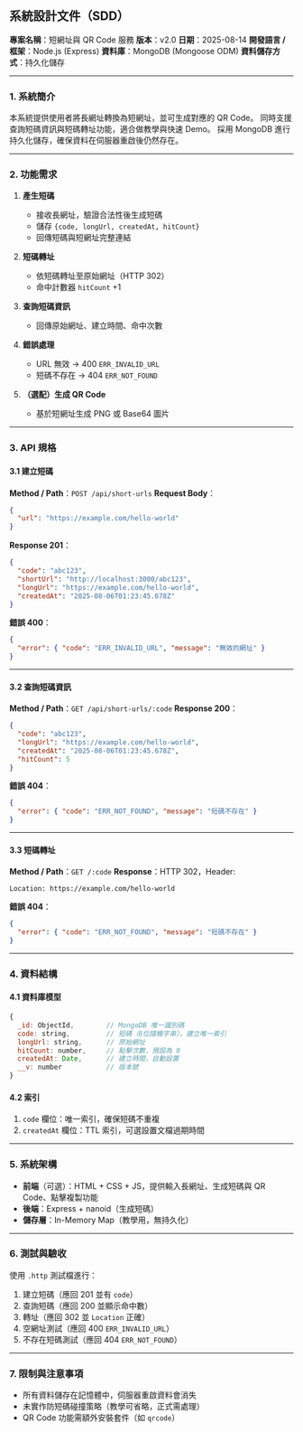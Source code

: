 

## 系統設計文件（SDD）

**專案名稱**：短網址與 QR Code 服務
**版本**：v2.0
**日期**：2025-08-14
**開發語言 / 框架**：Node.js (Express)
**資料庫**：MongoDB (Mongoose ODM)
**資料儲存方式**：持久化儲存

---

### 1. 系統簡介

本系統提供使用者將長網址轉換為短網址，並可生成對應的 QR Code。
同時支援查詢短碼資訊與短碼轉址功能，適合做教學與快速 Demo。
採用 MongoDB 進行持久化儲存，確保資料在伺服器重啟後仍然存在。

---

### 2. 功能需求

1. **產生短碼**

   * 接收長網址，驗證合法性後生成短碼
   * 儲存 `{code, longUrl, createdAt, hitCount}`
   * 回傳短碼與短網址完整連結
2. **短碼轉址**

   * 依短碼轉址至原始網址（HTTP 302）
   * 命中計數器 `hitCount` +1
3. **查詢短碼資訊**

   * 回傳原始網址、建立時間、命中次數
4. **錯誤處理**

   * URL 無效 → 400 `ERR_INVALID_URL`
   * 短碼不存在 → 404 `ERR_NOT_FOUND`
5. **（選配）生成 QR Code**

   * 基於短網址生成 PNG 或 Base64 圖片

---

### 3. API 規格

#### 3.1 建立短碼

**Method / Path**：`POST /api/short-urls`
**Request Body**：

```json
{
  "url": "https://example.com/hello-world"
}
```

**Response 201**：

```json
{
  "code": "abc123",
  "shortUrl": "http://localhost:3000/abc123",
  "longUrl": "https://example.com/hello-world",
  "createdAt": "2025-08-06T01:23:45.678Z"
}
```

**錯誤 400**：

```json
{
  "error": { "code": "ERR_INVALID_URL", "message": "無效的網址" }
}
```

---

#### 3.2 查詢短碼資訊

**Method / Path**：`GET /api/short-urls/:code`
**Response 200**：

```json
{
  "code": "abc123",
  "longUrl": "https://example.com/hello-world",
  "createdAt": "2025-08-06T01:23:45.678Z",
  "hitCount": 5
}
```

**錯誤 404**：

```json
{
  "error": { "code": "ERR_NOT_FOUND", "message": "短碼不存在" }
}
```

---

#### 3.3 短碼轉址

**Method / Path**：`GET /:code`
**Response**：HTTP 302，Header:

```
Location: https://example.com/hello-world
```

**錯誤 404**：

```json
{
  "error": { "code": "ERR_NOT_FOUND", "message": "短碼不存在" }
}
```

---

### 4. 資料結構

#### 4.1 資料庫模型

```javascript
{
  _id: ObjectId,        // MongoDB 唯一識別碼
  code: string,         // 短碼（6位隨機字串），建立唯一索引
  longUrl: string,      // 原始網址
  hitCount: number,     // 點擊次數，預設為 0
  createdAt: Date,      // 建立時間，自動設置
  __v: number           // 版本號
}
```

#### 4.2 索引

1. `code` 欄位：唯一索引，確保短碼不重複
2. `createdAt` 欄位：TTL 索引，可選設置文檔過期時間

---

### 5. 系統架構

* **前端**（可選）：HTML + CSS + JS，提供輸入長網址、生成短碼與 QR Code、點擊複製功能
* **後端**：Express + nanoid（生成短碼）
* **儲存層**：In-Memory Map（教學用，無持久化）

---

### 6. 測試與驗收

使用 `.http` 測試檔進行：

1. 建立短碼（應回 201 並有 `code`）
2. 查詢短碼（應回 200 並顯示命中數）
3. 轉址（應回 302 並 `Location` 正確）
4. 空網址測試（應回 400 `ERR_INVALID_URL`）
5. 不存在短碼測試（應回 404 `ERR_NOT_FOUND`）

---

### 7. 限制與注意事項

* 所有資料儲存在記憶體中，伺服器重啟資料會消失
* 未實作防短碼碰撞策略（教學可省略，正式需處理）
* QR Code 功能需額外安裝套件（如 `qrcode`）
